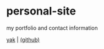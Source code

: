 # personal-site
my portfolio and contact information

[yak](scottfwlr-yak.herokuapp.com) | [(github)](github.com/scottfwlr/yak)

